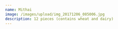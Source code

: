 ```yaml
---
name: Mithai
image: /images/upload/img_20171206_085006.jpg
description: 12 pieces (contains wheat and dairy)
---
```

